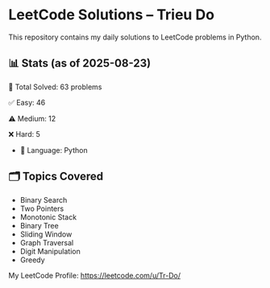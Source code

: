 # LeetCode Solutions – Trieu Do

This repository contains my daily solutions to LeetCode problems in Python.

## 📊 Stats (as of 2025-08-23)
🧠 Total Solved: 63 problems

✅ Easy: 46

⚠️ Medium: 12

❌ Hard: 5

- 💬 Language: Python

## 🗂 Topics Covered
- Binary Search
- Two Pointers
- Monotonic Stack
- Binary Tree   
- Sliding Window
- Graph Traversal
- Digit Manipulation
- Greedy

My LeetCode Profile:
https://leetcode.com/u/Tr-Do/